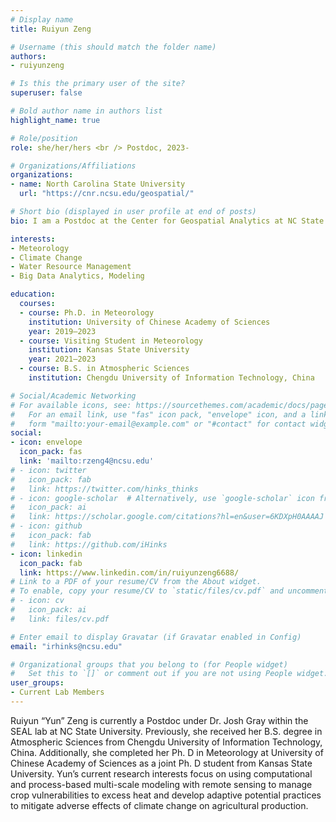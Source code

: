 ```yaml
---
# Display name
title: Ruiyun Zeng

# Username (this should match the folder name)
authors:
- ruiyunzeng

# Is this the primary user of the site?
superuser: false

# Bold author name in authors list
highlight_name: true

# Role/position
role: she/her/hers <br /> Postdoc, 2023-

# Organizations/Affiliations
organizations:
- name: North Carolina State University
  url: "https://cnr.ncsu.edu/geospatial/"

# Short bio (displayed in user profile at end of posts)
bio: I am a Postdoc at the Center for Geospatial Analytics at NC State University.

interests:
- Meteorology
- Climate Change
- Water Resource Management
- Big Data Analytics, Modeling

education:
  courses:
  - course: Ph.D. in Meteorology
    institution: University of Chinese Academy of Sciences
    year: 2019–2023
  - course: Visiting Student in Meteorology
    institution: Kansas State University
    year: 2021–2023
  - course: B.S. in Atmospheric Sciences
    institution: Chengdu University of Information Technology, China

# Social/Academic Networking
# For available icons, see: https://sourcethemes.com/academic/docs/page-builder/#icons
#   For an email link, use "fas" icon pack, "envelope" icon, and a link in the
#   form "mailto:your-email@example.com" or "#contact" for contact widget.
social:
- icon: envelope
  icon_pack: fas
  link: 'mailto:rzeng4@ncsu.edu'
# - icon: twitter
#   icon_pack: fab
#   link: https://twitter.com/hinks_thinks
# - icon: google-scholar  # Alternatively, use `google-scholar` icon from `ai` icon pack
#   icon_pack: ai
#   link: https://scholar.google.com/citations?hl=en&user=6KDXpH0AAAAJ
# - icon: github
#   icon_pack: fab
#   link: https://github.com/iHinks
- icon: linkedin
  icon_pack: fab
  link: https://www.linkedin.com/in/ruiyunzeng6688/
# Link to a PDF of your resume/CV from the About widget.
# To enable, copy your resume/CV to `static/files/cv.pdf` and uncomment the lines below.
# - icon: cv
#   icon_pack: ai
#   link: files/cv.pdf

# Enter email to display Gravatar (if Gravatar enabled in Config)
email: "irhinks@ncsu.edu"

# Organizational groups that you belong to (for People widget)
#   Set this to `[]` or comment out if you are not using People widget.
user_groups:
- Current Lab Members
---
```


Ruiyun “Yun” Zeng is currently a Postdoc under Dr. Josh Gray within the SEAL lab at NC State University. Previously, she received her B.S. degree in Atmospheric Sciences from Chengdu University of Information Technology, China. Additionally, she completed her Ph. D in Meteorology at University of Chinese Academy of Sciences as a joint Ph. D student from Kansas State University. Yun’s current research interests focus on using computational and process-based multi-scale modeling with remote sensing to manage crop vulnerabilities to excess heat and develop adaptive potential practices to mitigate adverse effects of climate change on agricultural production.
